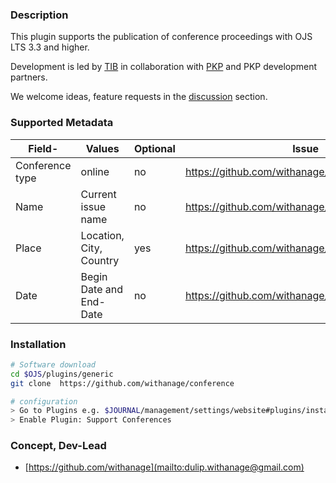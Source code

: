 ### Description

This plugin supports the publication of conference proceedings with OJS LTS 3.3 and higher.

Development is led by [TIB](https://tib.eu) in collaboration with [PKP](https://pkp.sfu.ca) and PKP development partners.

We welcome ideas, feature requests in the [discussion](https://github.com/withanage/conference/discussions/) section.


### Supported Metadata
| Field-          | Values                  | Optional | Issue                                            | Version |
|-----------------|-------------------------|----------|--------------------------------------------------|----|
| Conference type | online                  | no       | https://github.com/withanage/conference/issues/5 | 3.3    |
|  Name | Current issue name      | no       | https://github.com/withanage/conference/issues/2 | 3.3    |
| Place           | Location, City, Country | yes      | https://github.com/withanage/conference/issues/3 | 3.3 |
| Date            | Begin Date and End-Date | no       | https://github.com/withanage/conference/issues/4 | 3.3- |



### Installation

```bash
# Software download
cd $OJS/plugins/generic
git clone  https://github.com/withanage/conference

# configuration
> Go to Plugins e.g. $JOURNAL/management/settings/website#plugins/installedPlugins
> Enable Plugin: Support Conferences

```


### Concept, Dev-Lead

- [https://github.com/withanage](mailto:dulip.withanage@gmail.com)







